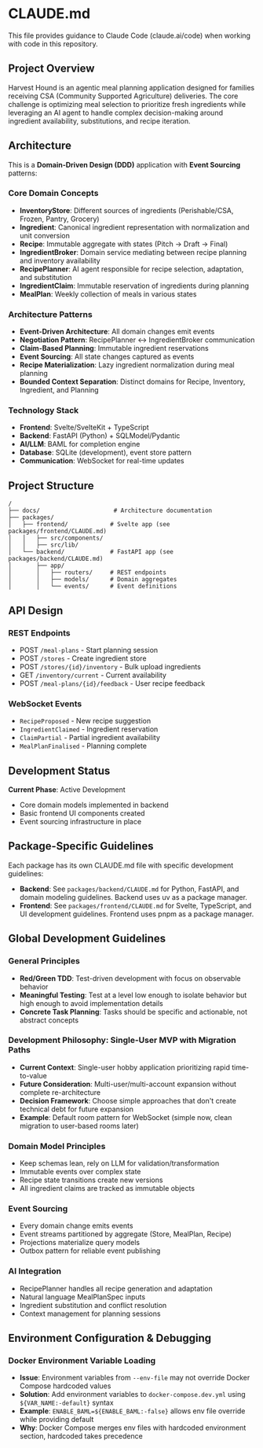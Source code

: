 # CLAUDE.md

This file provides guidance to Claude Code (claude.ai/code) when working with code in this repository.

## Project Overview

Harvest Hound is an agentic meal planning application designed for families receiving CSA (Community Supported Agriculture) deliveries. The core challenge is optimizing meal selection to prioritize fresh ingredients while leveraging an AI agent to handle complex decision-making around ingredient availability, substitutions, and recipe iteration.

## Architecture

This is a **Domain-Driven Design (DDD)** application with **Event Sourcing** patterns:

### Core Domain Concepts

- **InventoryStore**: Different sources of ingredients (Perishable/CSA, Frozen, Pantry, Grocery)
- **Ingredient**: Canonical ingredient representation with normalization and unit conversion
- **Recipe**: Immutable aggregate with states (Pitch → Draft → Final)
- **IngredientBroker**: Domain service mediating between recipe planning and inventory availability
- **RecipePlanner**: AI agent responsible for recipe selection, adaptation, and substitution
- **IngredientClaim**: Immutable reservation of ingredients during planning
- **MealPlan**: Weekly collection of meals in various states

### Architecture Patterns

- **Event-Driven Architecture**: All domain changes emit events
- **Negotiation Pattern**: RecipePlanner ↔ IngredientBroker communication
- **Claim-Based Planning**: Immutable ingredient reservations
- **Event Sourcing**: All state changes captured as events
- **Recipe Materialization**: Lazy ingredient normalization during meal planning
- **Bounded Context Separation**: Distinct domains for Recipe, Inventory, Ingredient, and Planning

### Technology Stack

- **Frontend**: Svelte/SvelteKit + TypeScript
- **Backend**: FastAPI (Python) + SQLModel/Pydantic
- **AI/LLM**: BAML for completion engine
- **Database**: SQLite (development), event store pattern
- **Communication**: WebSocket for real-time updates

## Project Structure

```
/
├── docs/                     # Architecture documentation
├── packages/
│   ├── frontend/            # Svelte app (see packages/frontend/CLAUDE.md)
│   │   ├── src/components/
│   │   ├── src/lib/
│   └── backend/             # FastAPI app (see packages/backend/CLAUDE.md)
│       ├── app/
│       │   ├── routers/     # REST endpoints
│       │   ├── models/      # Domain aggregates
│       │   └── events/      # Event definitions
```

## API Design

### REST Endpoints
- POST `/meal-plans` - Start planning session
- POST `/stores` - Create ingredient store
- POST `/stores/{id}/inventory` - Bulk upload ingredients
- GET `/inventory/current` - Current availability
- POST `/meal-plans/{id}/feedback` - User recipe feedback

### WebSocket Events
- `RecipeProposed` - New recipe suggestion
- `IngredientClaimed` - Ingredient reservation
- `ClaimPartial` - Partial ingredient availability
- `MealPlanFinalised` - Planning complete

## Development Status

**Current Phase**: Active Development
- Core domain models implemented in backend
- Basic frontend UI components created
- Event sourcing infrastructure in place

## Package-Specific Guidelines

Each package has its own CLAUDE.md file with specific development guidelines:

- **Backend**: See `packages/backend/CLAUDE.md` for Python, FastAPI, and domain modeling guidelines. Backend uses uv as a package manager.
- **Frontend**: See `packages/frontend/CLAUDE.md` for Svelte, TypeScript, and UI development guidelines. Frontend uses pnpm as a package manager.

## Global Development Guidelines

### General Principles
- **Red/Green TDD**: Test-driven development with focus on observable behavior
- **Meaningful Testing**: Test at a level low enough to isolate behavior but high enough to avoid implementation details
- **Concrete Task Planning**: Tasks should be specific and actionable, not abstract concepts

### Development Philosophy: Single-User MVP with Migration Paths
- **Current Context**: Single-user hobby application prioritizing rapid time-to-value
- **Future Consideration**: Multi-user/multi-account expansion without complete re-architecture
- **Decision Framework**: Choose simple approaches that don't create technical debt for future expansion
- **Example**: Default room pattern for WebSocket (simple now, clean migration to user-based rooms later)

### Domain Model Principles
- Keep schemas lean, rely on LLM for validation/transformation
- Immutable events over complex state
- Recipe state transitions create new versions
- All ingredient claims are tracked as immutable objects

### Event Sourcing
- Every domain change emits events
- Event streams partitioned by aggregate (Store, MealPlan, Recipe)
- Projections materialize query models
- Outbox pattern for reliable event publishing

### AI Integration
- RecipePlanner handles all recipe generation and adaptation
- Natural language MealPlanSpec inputs
- Ingredient substitution and conflict resolution
- Context management for planning sessions

## Environment Configuration & Debugging

### Docker Environment Variable Loading
- **Issue**: Environment variables from `--env-file` may not override Docker Compose hardcoded values
- **Solution**: Add environment variables to `docker-compose.dev.yml` using `${VAR_NAME:-default}` syntax
- **Example**: `ENABLE_BAML=${ENABLE_BAML:-false}` allows env file override while providing default
- **Why**: Docker Compose merges env files with hardcoded environment section, hardcoded takes precedence
